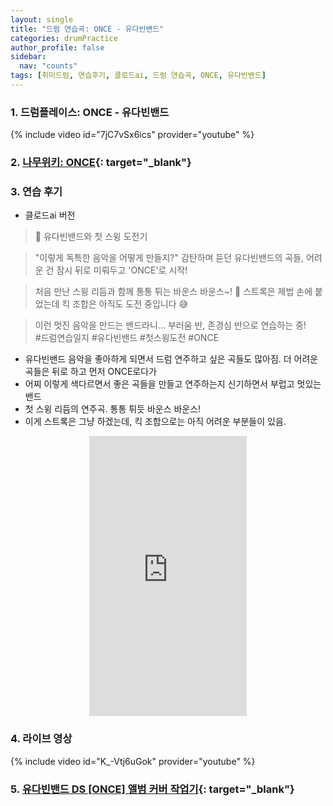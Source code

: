 ```yaml
---
layout: single
title: "드럼 연습곡: ONCE - 유다빈밴드"
categories: drumPractice
author_profile: false
sidebar:
  nav: "counts"
tags: [취미드럼, 연습후기, 클로드ai, 드럼 연습곡, ONCE, 유다빈밴드]
---
```


### 1. 드럼플레이스: ONCE - 유다빈밴드

{% include video id="7jC7vSx6ics" provider="youtube" %}


### 2. [나무위키: ONCE](https://namu.wiki/w/%EC%9C%A0%EB%8B%A4%EB%B9%88%EB%B0%B4%EB%93%9C#s-4.2.10){: target="_blank"}

### 3. 연습 후기
- 클로드ai 버전
> 🎸 유다빈밴드와 첫 스윙 도전기

> "이렇게 독특한 음악을 어떻게 만들지?"
> 감탄하며 듣던 유다빈밴드의 곡들,
> 어려운 건 잠시 뒤로 미뤄두고 'ONCE'로 시작! 

> 처음 만난 스윙 리듬과 함께
> 통통 튀는 바운스 바운스~! 🦘
> 스트록은 제법 손에 붙었는데
> 킥 조합은 아직도 도전 중입니다 😅

> 이런 멋진 음악을 만드는 밴드라니...
> 부러움 반, 존경심 반으로 연습하는 중!<br>
> #드럼연습일지 #유다빈밴드 #첫스윙도전 #ONCE

- 유다빈밴드 음악을 좋아하게 되면서 드럼 연주하고 싶은 곡들도 많아짐. 더 어려운 곡들은 뒤로 하고 먼저 ONCE로다가
- 어찌 이렇게 색다르면서 좋은 곡들을 만들고 연주하는지 신기하면서 부럽고 멋있는 밴드
- 첫 스윙 리듬의 연주곡. 통통 튀듯 바운스 바운스!
- 이게 스트록은 그냥 하겠는데, 킥 조합으로는 아직 어려운 부분들이 있음.
<style>
  .shorts-container {
    display: flex;
    justify-content: center;
    width: 100%;
  }
  
  .shorts-item {
    position: relative;
    width: 50%; /* PC에서의 너비 - 원하는 대로 조정 가능 */
  }
  
  .video-wrapper {
    position: relative;
    padding-bottom: 177.77%; /* 9:16 비율 */
    height: 0;
    overflow: hidden;
  }
  
  /* 모바일 화면에서 더 넓게 표시 */
  @media (max-width: 768px) {
    .shorts-item {
      width: 70%; /* 모바일에서의 너비 */
    }
  }
</style>

<div class="shorts-container">
  <div class="shorts-item">
    <div class="video-wrapper">
      <iframe 
        style="position: absolute; top: 0; left: 0; width: 100%; height: 100%;" 
        src="https://www.youtube.com/embed/Pc4ANC_dri4?rel=0" 
        frameborder="0" 
        allowfullscreen>
      </iframe>
    </div>
  </div>
</div>

### 4. 라이브 영상
{% include video id="K_-Vtj6uGok" provider="youtube" %}

### 5. [유다빈밴드 DS [ONCE] 앨범 커버 작업기](https://genie.co.kr/magazine/subMain?ctid=1&mgz_seq=13700){: target="_blank"}
